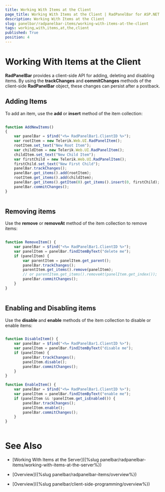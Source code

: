 ```yaml
---
title: Working With Items at the Client
page_title: Working With Items at the Client | RadPanelBar for ASP.NET AJAX Documentation
description: Working With Items at the Client
slug: panelbar/radpanelbar-items/working-with-items-at-the-client
tags: working,with,items,at,the,client
published: True
position: 4
---
```


# Working With Items at the Client



**RadPanelBar** provides a client-side API for adding, deleting and disabling items. By using the **trackChanges** and **commitChanges** methods of the client-side **RadPanelBar** object, these changes can persist after a postback.

## Adding Items

To add an item, use the **add** or **insert** method of the item collection:

````JavaScript
	     	
function AddNewItems()
{
    var panelBar = $find("<%= RadPanelBar1.ClientID %>");
    var rootItem = new Telerik.Web.UI.RadPanelItem();
    rootItem.set_text("New Root Item");
    var childItem = new Telerik.Web.UI.RadPanelItem();
    childItem.set_text("New Child Item");
    var firstChild = new Telerik.Web.UI.RadPanelItem();
    firstChild.set_text("New First Child");
    panelBar.trackChanges();
    panelBar.get_items().add(rootItem);
    rootItem.get_items().add(childItem);
    panelBar.get_items().getItem(0).get_items().insert(0, firstChild);
    panelBar.commitChanges();      
}
			
````



## Removing items

Use the **remove** or **removeAt** method of the item collection to remove items:

````JavaScript
	
function RemoveItem() {
    var panelBar = $find("<%= RadPanelBar1.ClientID %>");
    var panelItem = panelBar.findItemByText("delete me");
    if (panelItem) {
        var parentItem = panelItem.get_parent();
        panelBar.trackChanges();
        parentItem.get_items().remove(panelItem);
        // or parentItem.get_items().removeAt(panelItem.get_index());
        panelBar.commitChanges();
    }
}
				
````



## Enabling and Disabling items

Use the **disable** and **enable** methods of the item collection to disable or enable items:

````JavaScript
	
function DisableItem() {
    var panelBar = $find("<%= RadPanelBar1.ClientID %>");
    var panelItem = panelBar.findItemByText("disable me");
    if (panelItem) {
        panelBar.trackChanges();
        panelItem.disable();
        panelBar.commitChanges();
    }
}

function EnableItem() {
    var panelBar = $find("<%= RadPanelBar1.ClientID %>");
    var panelItem = panelBar.findItemByText("enable me");
    if (panelItem && !panelItem.get_isEnabled()) {
        panelBar.trackChanges();
        panelItem.enable();
        panelBar.commitChanges();
    }
}
				
````



# See Also

 * [Working With Items at the Server]({%slug panelbar/radpanelbar-items/working-with-items-at-the-server%})

 * [Overview]({%slug panelbar/radpanelbar-items/overview%})

 * [Overview]({%slug panelbar/client-side-programming/overview%})
